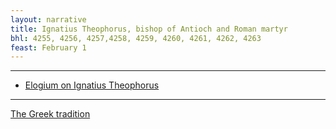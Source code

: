 ```yaml
---
layout: narrative
title: Ignatius Theophorus, bishop of Antioch and Roman martyr
bhl: 4255, 4256, 4257,4258, 4259, 4260, 4261, 4262, 4263
feast: February 1
---
```


---

- [Elogium on Ignatius Theophorus](https://cjkoepke1.github.io/latin-hagiography/texts/elogium-de-ignatio-theophoro)

---

[The Greek tradition](https://www.greekhagiography.com/saints/ignatius-theophorus/)
